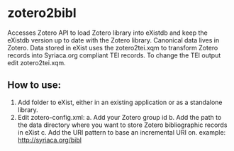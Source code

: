 # zotero2bibl
Accesses Zotero API to load Zotero library into eXistdb and keep the eXistdb version up to date with the Zotero library. 
Canonical data lives in Zotero. Data stored in eXist uses the zotero2tei.xqm to transform Zotero records into Syriaca.org compliant TEI records. 
To change the TEI output edit zotero2tei.xqm. 

## How to use:
1. Add folder to eXist, either in an existing application or as a standalone library.
2. Edit zotero-config.xml:
    a. Add your Zotero group id
    b. Add the path to the data directory where you want to store Zotero bibliographic records in eXist
    c. Add the URI pattern to base an incremental URI on. example: http://syriaca.org/bibl  
